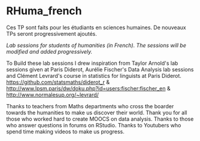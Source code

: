 # RHuma_french

Ces TP sont faits pour les étudiants en sciences humaines. De nouveaux TPs seront progressivement ajoutés.


*Lab sessions for students of humanities (in French). The sessions will be modified and added progressively.*

To Build these lab sessions I drew inspiration from Taylor Arnold's lab sessions given at Paris Diderot, Aurélie Fischer's Data Analysis lab sessions and Clément Levrard's course in statistics for linguists at Paris Diderot.
https://github.com/statsmaths/diderot_r  & http://www.lpsm.paris/dw/doku.php?id=users:fischer:fischer_en & http://www.normalesup.org/~levrard/


Thanks to teachers from Maths departments who cross the boarder towards the humanities to make us discover their world. 
Thank you for all those who worked hard to create MOOCS on data analysis. 
Thanks to those who answer questions in forums on RStudio.
Thanks to Youtubers who spend time making videos to make us progress.

